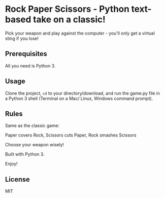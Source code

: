 # Rock Paper Scissors - Python text-based take on a classic!

Pick your weapon and play against the computer - you'll only get a virtual sting if you lose!

## Prerequisites

All you need is Python 3.

## Usage
Clone the project, <code>cd</code> to your directory/download, and run the game.py file in a Python 3 shell (Terminal on a Mac/ Linux, Windows command prompt).

## Rules
Same as the classic game:

Paper covers Rock, Scissors cuts Paper, Rock smashes Scissors

Choose your weapon wisely!

Built with Python 3.

Enjoy!

## License
MIT 